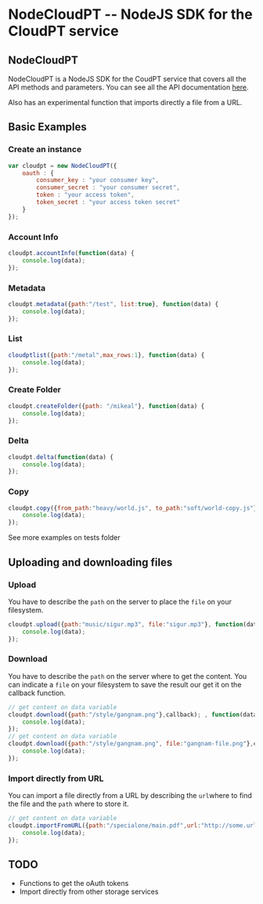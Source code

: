 # NodeCloudPT -- NodeJS SDK for the CloudPT service

## NodeCloudPT

NodeCloudPT is a NodeJS SDK for the CoudPT service that covers all the API methods and parameters. You can see all the API  documentation [here](https://cloudpt.pt/documentation). 

Also has an experimental function that imports directly a file from a URL.

## Basic Examples

### Create an instance

```javascript
var cloudpt = new NodeCloudPT({
	oauth : {
		consumer_key : "your consumer key",
		consumer_secret : "your consumer secret",
		token : "your access token",
		token_secret : "your access token secret"
	}
});
```
### Account Info
```javascript
cloudpt.accountInfo(function(data) {
	console.log(data);
});
```

### Metadata
```javascript
cloudpt.metadata({path:"/test", list:true}, function(data) {
	console.log(data);
});
```

### List
```javascript
cloudptlist({path:"/metal",max_rows:1}, function(data) {
	console.log(data);
});
```

### Create Folder
```javascript
cloudpt.createFolder({path: "/mikeal"}, function(data) {
	console.log(data);
});
```

### Delta
```javascript
cloudpt.delta(function(data) {
	console.log(data);
});
```
### Copy
```javascript
cloudpt.copy({from_path:"heavy/world.js", to_path:"soft/world-copy.js"}, function(data) {
	console.log(data);
});
```

See more examples on tests folder

## Uploading and downloading files

### Upload
You have to describe the `path` on the server to place the `file` on your filesystem.

```javascript
cloudpt.upload({path:"music/sigur.mp3", file:"sigur.mp3"}, function(data) {
	console.log(data);
});
```

### Download
You have to describe the `path` on the server where to get the content. You can indicate a `file` on your filesystem to save the result our get it on the callback function.

```javascript
// get content on data variable
cloudpt.download({path:"/style/gangnam.png"},callback); , function(data) {
	console.log(data);
});
// get content on data variable
cloudpt.download({path:"/style/gangnam.png", file:"gangnam-file.png"},callback); , function(data) {
	console.log(data);
});
```

### Import directly from URL
You can import a file directly from a URL by describing the `url`where to find the file and the `path` where to store it.

```javascript
// get content on data variable
cloudpt.importFromURL({path:"/specialone/main.pdf",url:"http://some.url.com/somefile.pdf"},callback); , function(data) {
	console.log(data);
});
```
## TODO
* Functions to get the oAuth tokens
* Import directly from other storage services